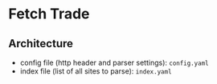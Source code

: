 # Fetch Trade
## Architecture
- config file (http header and parser settings): `config.yaml`
- index file (list of all sites to parse): `index.yaml`
